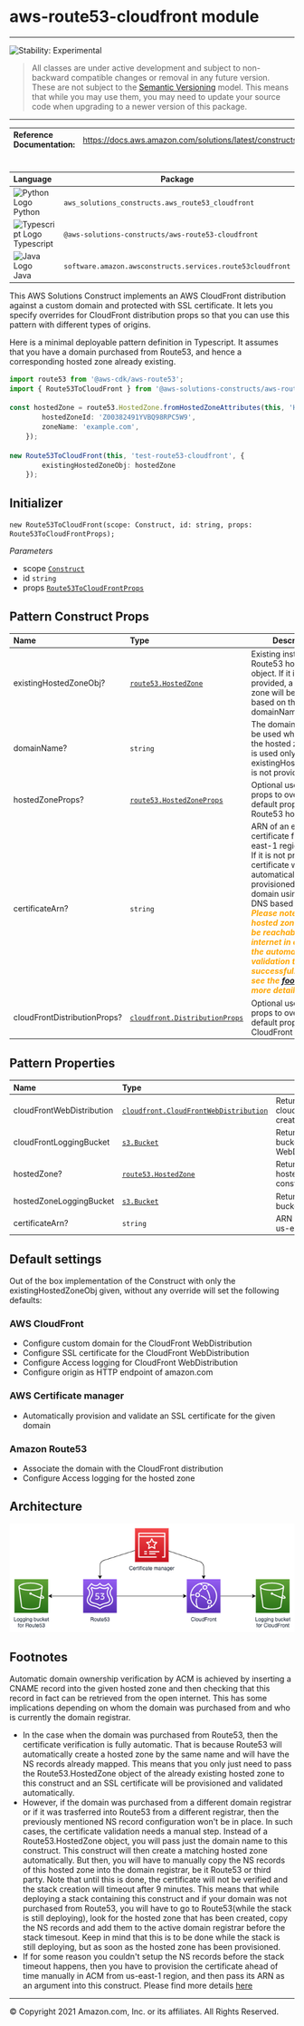 # aws-route53-cloudfront module
<!--BEGIN STABILITY BANNER-->

---

![Stability: Experimental](https://img.shields.io/badge/stability-Experimental-important.svg?style=for-the-badge)

> All classes are under active development and subject to non-backward compatible changes or removal in any
> future version. These are not subject to the [Semantic Versioning](https://semver.org/) model.
> This means that while you may use them, you may need to update your source code when upgrading to a newer version of this package.

---
<!--END STABILITY BANNER-->

| **Reference Documentation**:| <span style="font-weight: normal">https://docs.aws.amazon.com/solutions/latest/constructs/</span>|
|:-------------|:-------------|
<div style="height:8px"></div>

| **Language**     | **Package**        |
|:-------------|-----------------|
|![Python Logo](https://docs.aws.amazon.com/cdk/api/latest/img/python32.png) Python|`aws_solutions_constructs.aws_route53_cloudfront`|
|![Typescript Logo](https://docs.aws.amazon.com/cdk/api/latest/img/typescript32.png) Typescript|`@aws-solutions-constructs/aws-route53-cloudfront`|
|![Java Logo](https://docs.aws.amazon.com/cdk/api/latest/img/java32.png) Java|`software.amazon.awsconstructs.services.route53cloudfront`|

This AWS Solutions Construct implements an AWS CloudFront distribution against a custom domain and protected with SSL certificate. It lets you specify overrides for CloudFront distribution props so that you can use this pattern with different types of origins.

Here is a minimal deployable pattern definition in Typescript. It assumes that you have a domain purchased from Route53, and hence a corresponding hosted zone already existing.

``` typescript
import route53 from '@aws-cdk/aws-route53';
import { Route53ToCloudFront } from '@aws-solutions-constructs/aws-route53-cloudfront';

const hostedZone = route53.HostedZone.fromHostedZoneAttributes(this, 'HostedZone', {
        hostedZoneId: 'Z00382491YVBQ98RPC5W9',
        zoneName: 'example.com',
    });

new Route53ToCloudFront(this, 'test-route53-cloudfront', {
        existingHostedZoneObj: hostedZone
    });

```

## Initializer

``` text
new Route53ToCloudFront(scope: Construct, id: string, props: Route53ToCloudFrontProps);
```

_Parameters_

* scope [`Construct`](https://docs.aws.amazon.com/cdk/api/latest/docs/@aws-cdk_core.Construct.html)
* id `string`
* props [`Route53ToCloudFrontProps`](#pattern-construct-props)

## Pattern Construct Props

| **Name**     | **Type**        | **Description** |
|:-------------|:----------------|-----------------|
|existingHostedZoneObj?|[`route53.HostedZone`](https://docs.aws.amazon.com/cdk/api/latest/docs/@aws-cdk_aws-route53.HostedZone.html)|Existing instance of Route53 hosted zone object. If it is not provided, a hosted zone will be created based on the given domainName.|
|domainName?|`string`|The domain name to be used while creating the hosted zone. This is used only if existingHostedZoneObj is not provided.|
|hostedZoneProps?|[`route53.HostedZoneProps`](https://docs.aws.amazon.com/cdk/api/latest/docs/@aws-cdk_aws-route53.HostedZoneProps.html)|Optional user provided props to override the default props for the Route53 hosted zone.|
|certificateArn?|`string`|ARN of an existing certificate from us-east-1 region in ACM. If it is not provided, a certificate will be automatically provisioned for the domain using ACM's DNS based validation. <span style="color:orange">***Please note that the hosted zone needs to be reachabe from the internet in order for the automatic validation to be successful. Please see the [footnotes](#footnotes) for more details.***|</span>
|cloudFrontDistributionProps?|[`cloudfront.DistributionProps`](https://docs.aws.amazon.com/cdk/api/latest/docs/@aws-cdk_aws-cloudfront.DistributionProps.html)|Optional user provided props to override the default props for CloudFront Distribution|

## Pattern Properties

| **Name**     | **Type**        | **Description** |
|:-------------|:----------------|-----------------|
|cloudFrontWebDistribution|[`cloudfront.CloudFrontWebDistribution`](https://docs.aws.amazon.com/cdk/api/latest/docs/@aws-cdk_aws-cloudfront.CloudFrontWebDistribution.html)|Returns an instance of cloudfront.CloudFrontWebDistribution created by the construct|
|cloudFrontLoggingBucket|[`s3.Bucket`](https://docs.aws.amazon.com/cdk/api/latest/docs/aws-s3-readme.html)|Returns an instance of the logging bucket for CloudFront WebDistribution.|
|hostedZone?|[`route53.HostedZone`](https://docs.aws.amazon.com/cdk/api/latest/docs/@aws-cdk_aws-route53.HostedZone.html)|Returns an instance of Route53 hosted zone created by the construct.|
|hostedZoneLoggingBucket|[`s3.Bucket`](https://docs.aws.amazon.com/cdk/api/latest/docs/aws-s3-readme.html)|Returns an instance of the logging bucket for the Route53 hosted zone|
|certificateArn?|`string`|ARN of an existing certificate from us-east-1 region in ACM.|

## Default settings

Out of the box implementation of the Construct with only the existingHostedZoneObj given, without any override will set the following defaults:

### AWS CloudFront
* Configure custom domain for the CloudFront WebDistribution
* Configure SSL certificate for the CloudFront WebDistribution
* Configure Access logging for CloudFront WebDistribution
* Configure origin as HTTP endpoint of amazon.com

### AWS Certificate manager
* Automatically provision and validate an SSL certificate for the given domain

### Amazon Route53
* Associate the domain with the CloudFront distribution
* Configure Access logging for the hosted zone

## Architecture
![Architecture Diagram](architecture.png)

## Footnotes
Automatic domain ownership verification by  ACM is achieved by inserting a CNAME record into the given hosted zone and then checking that this record in fact can be retrieved from the open internet. This has some implications depending on whom the domain was purchased from and who is currently the domain registrar.
* In the case when the domain was purchased from Route53, then the certificate verification is fully automatic. That is because Route53 will automatically create a hosted zone by the same name and will have the NS records already mapped. This means that you only just need to pass the Route53.HostedZone object of the already existing hosted zone to this construct and an SSL certificate will be provisioned and validated automatically.
* However, if the domain was purchased from a different domain registrar or if it was trasferred into Route53 from a different registrar, then the previously mentioned NS record configuration won't be in place. In such cases, the certificate validation needs a manual step. Instead of a Route53.HostedZone object, you will pass just the domain name to this construct. This construct will then create a matching hosted zone automatically. But then, you will have to manually copy the NS records of this hosted zone into the domain registrar, be it Route53 or third party. Note that until this is done, the certificate will not be verified and the stack creation will timeout after 9 minutes. This means that while deploying a stack containing this construct and if your domain was not purchased from Route53, you will have to go to Route53(while the stack is still deploying), look for the hosted zone that has been created, copy the NS records and add them to the active domain registrar before the stack timesout. Keep in mind that this is to be done while the stack is still deploying, but as soon as the hosted zone has been provisioned. 
* If for some reason you couldn't setup the NS records before the stack timeout happens, then you have to provision the certificate ahead of time manually in ACM from us-east-1 region, and then pass its ARN as an argument into this construct. Please find more details [here](https://docs.aws.amazon.com/cdk/api/latest/docs/aws-certificatemanager-readme.html)

***
&copy; Copyright 2021 Amazon.com, Inc. or its affiliates. All Rights Reserved.